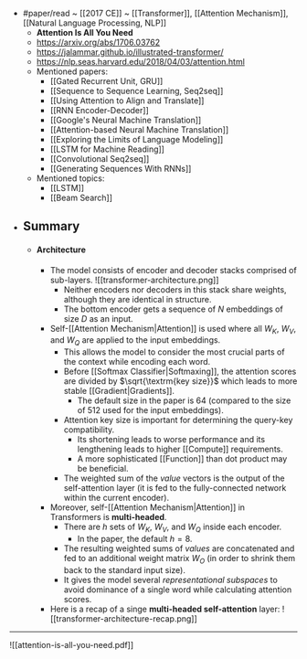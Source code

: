 - #paper/read ~ [[2017 CE]] ~ [[Transformer]], [[Attention Mechanism]], [[Natural Language Processing, NLP]]
	- **Attention Is All You Need**
	- https://arxiv.org/abs/1706.03762
	- https://jalammar.github.io/illustrated-transformer/
	- https://nlp.seas.harvard.edu/2018/04/03/attention.html
	- Mentioned papers:
		- [[Gated Recurrent Unit, GRU]]
		- [[Sequence to Sequence Learning, Seq2seq]]
		- [[Using Attention to Align and Translate]]
		- [[RNN Encoder-Decoder]]
		- [[Google's Neural Machine Translation]]
		- [[Attention-based Neural Machine Translation]]
		- [[Exploring the Limits of Language Modeling]]
		- [[LSTM for Machine Reading]]
		- [[Convolutional Seq2seq]]
		- [[Generating Sequences With RNNs]]
	- Mentioned topics:
		- [[LSTM]]
		- [[Beam Search]]
- ## Summary
	- #### Architecture
		- The model consists of encoder and decoder stacks comprised of sub-layers.
			![[transformer-architecture.png]]
			- Neither encoders nor decoders in this stack share weights, although they are identical in structure.
			- The bottom encoder gets a sequence of $N$ embeddings of size $D$ as an input.
		- Self-[[Attention Mechanism|Attention]] is used where all $W_K$, $W_V$, and $W_Q$ are applied to the input embeddings.
			- This allows the model to consider the most crucial parts of the context while encoding each word.
			- Before [[Softmax Classifier|Softmaxing]], the attention scores are divided by $\sqrt{\textrm{key size}}$ which leads to more stable [[Gradient|Gradients]].
				- The default size in the paper is 64 (compared to the size of 512 used for the input embeddings).
			- Attention key size is important for determining the query-key compatibility.
				- Its shortening leads to worse performance and its lengthening leads to higher [[Compute]] requirements.
				- A more sophisticated [[Function]] than dot product may be beneficial.
			- The weighted sum of the _value_ vectors is the output of the self-attention layer (it is fed to the fully-connected network within the current encoder).
		- Moreover, self-[[Attention Mechanism|Attention]] in Transformers is **multi-headed**.
			- There are $h$ sets of $W_K$, $W_V$, and $W_Q$ inside each encoder.
				- In the paper, the default $h = 8$.
			- The resulting weighted sums of _values_ are concatenated and fed to an additional weight matrix $W_O$ (in order to shrink them back to the standard input size).
			- It gives the model several _representational subspaces_ to avoid dominance of a single word while calculating attention scores.
		- Here is a recap of a singe **multi-headed self-attention** layer:
			![[transformer-architecture-recap.png]]
---
![[attention-is-all-you-need.pdf]]
